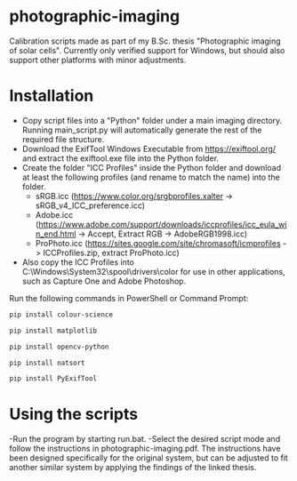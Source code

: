 # photographic-imaging
Calibration scripts made as part of my B.Sc. thesis "Photographic imaging of solar cells". Currently only verified support for Windows, but should also support other platforms with minor adjustments.

# Installation
- Copy script files into a "Python" folder under a main imaging directory. Running main_script.py will automatically generate the rest of the required file structure.
- Download the ExifTool Windows Executable from https://exiftool.org/ and extract the exiftool.exe file into the Python folder.
- Create the folder "ICC Profiles" inside the Python folder and download at least the following profiles (and rename to match the name) into the folder.
  - sRGB.icc (https://www.color.org/srgbprofiles.xalter -> sRGB_v4_ICC_preference.icc)
  - Adobe.icc (https://www.adobe.com/support/downloads/iccprofiles/icc_eula_win_end.html -> Accept, Extract RGB -> AdobeRGB1998.icc)
  - ProPhoto.icc (https://sites.google.com/site/chromasoft/icmprofiles -> ICCProfiles.zip, extract ProPhoto.icc)
- Also copy the ICC Profiles into C:\Windows\System32\spool\drivers\color for use in other applications, such as Capture One and Adobe Photoshop.

Run the following commands in PowerShell or Command Prompt:
```powershell
pip install colour-science
```
```powershell
pip install matplotlib
```
```powershell
pip install opencv-python
```
```powershell
pip install natsort
```
```powershell
pip install PyExifTool
```

# Using the scripts
-Run the program by starting run.bat.
-Select the desired script mode and follow the instructions in photographic-imaging.pdf. The instructions have been designed specifically for the original system, but can be adjusted to fit another similar system by applying the findings of the linked thesis.
